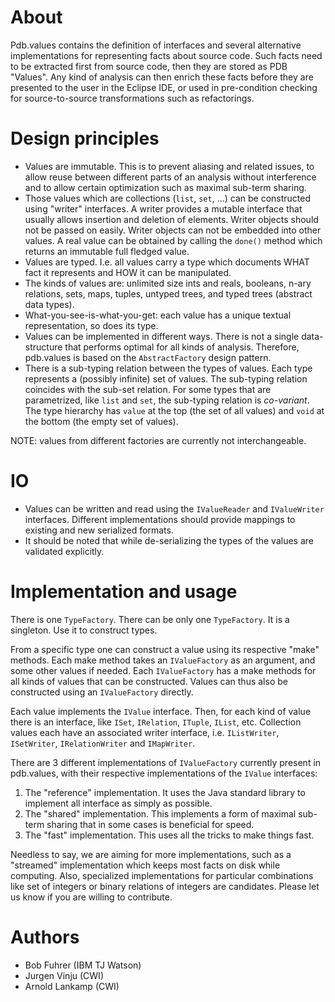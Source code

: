About
=====

Pdb.values contains the definition of interfaces and several alternative implementations
for representing facts about source code. Such facts need to be extracted first from source code,
then they are stored as PDB "Values". Any kind of analysis can then enrich these facts before
they are presented to the user in the Eclipse IDE, or used in pre-condition checking for source-to-source
transformations such as refactorings.

Design principles
=================

* Values are immutable. This is to prevent aliasing and related issues, to allow reuse between different
  parts of an analysis without interference and to allow certain optimization such as maximal sub-term sharing.
* Those values which are collections (`list`, `set`, ...) can be constructed using "writer" interfaces. A writer
  provides a mutable interface that usually allows insertion and deletion of elements. Writer objects should
  not be passed on easily. Writer objects can not be embedded into other values. A real value can be
  obtained by calling the `done()` method which returns an immutable full fledged value.
* Values are typed. I.e. all values carry a type which documents WHAT fact it represents and HOW it
  can be manipulated.
* The kinds of values are: unlimited size ints and reals, booleans, n-ary relations, sets, maps, tuples,
  untyped trees, and typed trees (abstract data types).
* What-you-see-is-what-you-get: each value has a unique textual representation, so does its type.
* Values can be implemented in different ways. There is not a single data-structure that performs
  optimal for all kinds of analysis. Therefore, pdb.values is based on the `AbstractFactory` design pattern.
* There is a sub-typing relation between the types of values. Each type represents a (possibly infinite)
  set of values. The sub-typing relation coincides with the sub-set relation. For some types that
  are parametrized, like `list` and `set`, the sub-typing relation is *co-variant*. The type hierarchy has
  `value` at the top (the set of all values) and `void` at the bottom (the empty set of values).

NOTE: values from different factories are currently not interchangeable.

IO
==

* Values can be written and read using the `IValueReader` and `IValueWriter` interfaces. Different implementations
should provide mappings to existing and new serialized formats.
* It should be noted that while de-serializing the types of the values are validated explicitly.

Implementation and usage
========================

There is one `TypeFactory`. There can be only one `TypeFactory`. It is a singleton. Use it to construct types.

From a specific type one can construct a value using its respective "make" methods. Each make method takes
an `IValueFactory` as an argument, and some other values if needed. Each `IValueFactory` has a make methods
for all kinds of values that can be constructed. Values can thus also be constructed using an `IValueFactory`
directly.

Each value implements the `IValue` interface. Then, for each kind of value there is an interface, like
`ISet`, `IRelation`, `ITuple`, `IList`, etc. Collection values each have an associated
writer interface, i.e. `IListWriter`, `ISetWriter`, `IRelationWriter` and `IMapWriter`.

There are 3 different implementations of `IValueFactory` currently present in pdb.values, with their respective
implementations of the `IValue` interfaces:

  1. The "reference" implementation. It uses the Java standard library to implement all interface as
     simply as possible.
  2. The "shared" implementation. This implements a form of maximal sub-term sharing that in some cases
     is beneficial for speed.
  3. The "fast" implementation. This uses all the tricks to make things fast.

Needless to say, we are aiming for more implementations, such as a "streamed" implementation which keeps
most facts on disk while computing. Also, specialized implementations for particular combinations like
set of integers or binary relations of integers are candidates. Please let us know if you are willing
to contribute.

Authors
=======

  * Bob Fuhrer (IBM TJ Watson)
  * Jurgen Vinju (CWI)
  * Arnold Lankamp (CWI)
